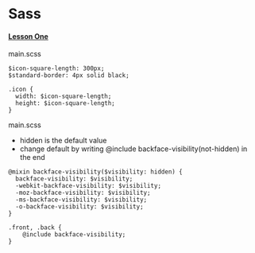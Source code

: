 # Sass
#### [Lesson One](https://www.codecademy.com/courses/learn-sass/lessons/hello-sass/exercises/sass-generalizations?action=lesson_resume) 
main.scss
```
$icon-square-length: 300px;
$standard-border: 4px solid black;

.icon {
  width: $icon-square-length;
  height: $icon-square-length;
}
```

main.scss
- hidden is the default value 
- change default by writing @include backface-visibility(not-hidden) in the end
```
@mixin backface-visibility($visibility: hidden) {
  backface-visibility: $visibility;
  -webkit-backface-visibility: $visibility;
  -moz-backface-visibility: $visibility;
  -ms-backface-visibility: $visibility;
  -o-backface-visibility: $visibility;
}

.front, .back {
    @include backface-visibility;
}
```
